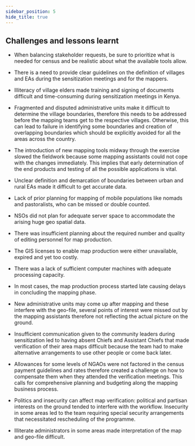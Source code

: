 ```yaml
---
sidebar_position: 5
hide_title: true
---
```


## Challenges and lessons learnt

- When balancing stakeholder requests, be sure to prioritize what is needed for census and be realistic about what the available tools allow.

- There is a need to provide clear guidelines on the definition of villages and EAs during the sensitization meetings and for the mappers.
- Illiteracy of village elders made training and signing of documents difficult and time-consuming during sensitization meetings in Kenya.
- Fragmented and disputed administrative units make it difficult to determine the village boundaries, therefore this needs to be addressed before the mapping teams get to the respective villages. Otherwise, this can lead to failure in identifying some boundaries and creation of overlapping boundaries which should be explicitly avoided for all the areas across the country.
- The introduction of new mapping tools midway through the exercise slowed the fieldwork because some mapping assistants could not cope with the changes immediately. This implies that early determination of the end products and testing of all the possible applications is vital.
- Unclear definition and demarcation of boundaries between urban and rural EAs made it difficult to get accurate data.
- Lack of prior planning for mapping of mobile populations like nomads and pastoralists, who can be missed or double counted.
- NSOs did not plan for adequate server space to accommodate the arising huge geo spatial data.
- There was insufficient planning about the required number and quality of editing personnel for map production.
- The GIS licenses to enable map production were either unavailable, expired and yet too costly.
- There was a lack of sufficient computer machines with adequate processing capacity.
- In most cases, the map production process started late causing delays in concluding the mapping phase. 
- New administrative units may come up after mapping and these interfere with the geo-file, several points of interest were missed out by the mapping assistants therefore not reflecting the actual picture on the ground.
- Insufficient communication given to the community leaders during sensitization led to having absent Chiefs and Assistant Chiefs that made verification of their area maps difficult because the team had to make alternative arrangements to use other people or come back later.
- Allowances for some levels of NGAOs were not factored in the census payment guidelines and rates therefore created a challenge on how to compensate them when they attended the verification meetings. This calls for comprehensive planning and budgeting along the mapping business process.
- Politics and insecurity can affect map verification: political and partisan interests on the ground tended to interfere with the workflow. Insecurity in some areas led to the team requiring special security arrangements that necessitated rescheduling of the programme.
- Illiterate administrators in some areas made interpretation of the map and geo-file difficult.